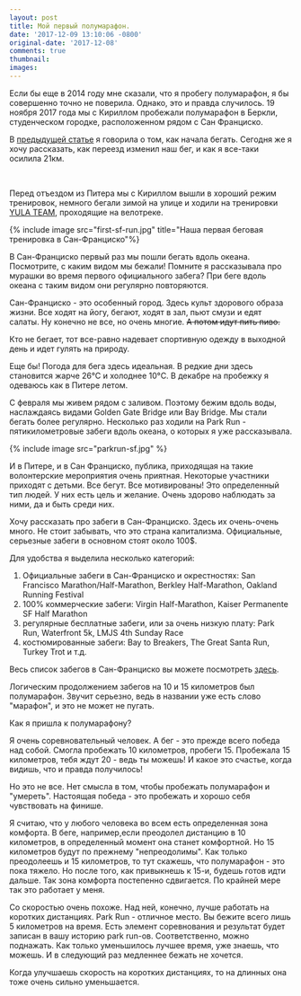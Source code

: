 ```yaml
---
layout: post
title: Мой первый полумарафон.
date: '2017-12-09 13:10:06 -0800'
original-date: '2017-12-08'
comments: true
thumbnail:
images:
---
```


Если бы еще в 2014 году мне сказали, что я пробегу полумарафон, я бы совершенно точно не поверила. Однако, это и правда случилось. 19 ноября 2017 года мы с Кириллом пробежали полумарафон в Беркли, студенческом городке, расположенном рядом с Сан Франциско.

В <a href="http://karmelalla.com/my-running" target="_blank">предыдущей статье</a> я говорила о том, как начала бегать. Сегодня же я хочу рассказать, как переезд изменил наш бег, и как я все-таки осилила 21км.
<!--separate--> 
Перед отъездом из Питера мы с Кириллом вышли в хороший режим тренировок, немного бегали зимой на улице и ходили на тренировки <a href="https://vk.com/yulateam" target="_blank">YULA TEAM</a>, проходящие на велотреке.

{% include image src="first-sf-run.jpg" title="Наша первая беговая тренировка в Сан-Франциско"%}

В Сан-Франциско первый раз мы пошли бегать вдоль океана. Посмотрите, с каким видом мы бежали! Помните я рассказывала про мурашки во время первого официального забега? При беге вдоль океана с таким видом они регулярно повторяются.

Сан-Франциско - это особенный город. Здесь культ здорового образа жизни. Все ходят на йогу, бегают, ходят в зал, пьют смузи и едят салаты. Ну конечно не все, но очень многие. ~~А потом идут пить пиво.~~

Кто не бегает, тот все-равно надевает спортивную одежду в выходной день и идет гулять на природу.

Еще бы! Погода для бега здесь идеальная. В редкие дни здесь становится жарче 26°C и холоднее 10°C. В декабре на пробежку я одеваюсь как в Питере летом.

С февраля мы живем рядом с заливом. Поэтому бежим вдоль воды, наслаждаясь видами Golden Gate Bridge или Bay Bridge. Мы стали бегать более регулярно. Несколько раз ходили на Park Run - пятикилометровые забеги вдоль океана, о которых я уже рассказывала.

{% include image src="parkrun-sf.jpg" %}

И в Питере, и в Сан Франциско, публика, приходящая на такие волонтерские мероприятия очень приятная. Некоторые участники приходят с детьми. Все бегут. Все мотивированы! Это определенный тип людей. У них есть цель и желание. Очень здорово наблюдать за ними, да и быть среди них.

Хочу рассказать про забеги в Сан-Франциско. Здесь их очень-очень много. Не стоит забывать, что это страна капитализма. Официальные, серьезные забеги в основном стоят около 100$.

Для удобства я выделила несколько категорий:

1. Официальные забеги в Сан-Франциско и окрестностях: San Francisco Marathon/Half-Marathon, Berkley Half-Marathon, Oakland Running Festival
2. 100% коммерческие забеги: Virgin Half-Marathon, Kaiser Permanente SF Half Marathon
3. регулярные бесплатные забеги, или за очень низкую плату: Park Run, Waterfront 5k, LMJS 4th Sunday Race
4. костюмированные забеги: Bay to Breakers, The Great Santa Run, Turkey Trot и т.д.

Весь список забегов в Сан-Франциско вы можете посмотреть <a href="https://www.sfruns.com/" target="blank">здесь</a>.

Логическим продолжением забегов на 10 и 15 километров был полумарафон. Звучит серьезно, ведь в названии уже есть слово "марафон", и это не может не пугать.

Как я пришла к полумарафону?

Я очень соревновательный человек. А бег - это прежде всего победа над собой. Смогла пробежать 10 километров, пробеги 15. Пробежала 15 километров, тебя ждут 20 - ведь ты можешь! И какое это счастье, когда видишь, что и правда получилось!

Но это не все. Нет смысла в том, чтобы пробежать полумарафон и "умереть". Настоящая победа - это пробежать и хорошо себя чувствовать на финише.

Я считаю, что у любого человека во всем есть определенная зона комфорта. В беге, например,если преодолел дистанцию в 10 километров, в определенный момент она станет комфортной. Но 15 километров будут по прежнему "непреодолимы". Как только преодолеешь и 15 километров, то тут скажешь, что полумарафон - это пока тяжело. Но после того, как привыкнешь к 15-и, будешь готов идти дальше. Так зона комфорта постепенно сдвигается. По крайней мере так это работает у меня.

Со скоростью очень похоже. Над ней, конечно, лучше работать на коротких дистанциях. Park Run - отличное место. Вы бежите всего лишь 5 километров на время. Есть элемент соревнования и результат будет записан в вашу историю park run-ов. Соответственно, можно поднажать. Как только уменьшилось лучшее время, уже знаешь, что можешь. И в следующий раз медленнее бежать не хочется.

Когда улучшаешь скорость на коротких дистанциях, то на длинных она тоже очень сильно уменьшается.



